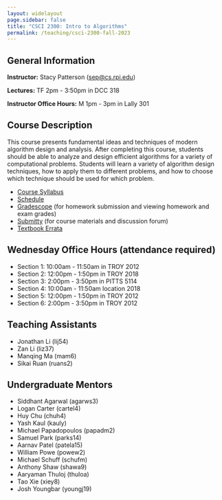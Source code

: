 ```yaml
---
layout: widelayout
page.sidebar: false
title: "CSCI 2300: Intro to Algorithms"
permalink: /teaching/csci-2300-fall-2023
---
```



## General Information
**Instructor:** Stacy Patterson (sep@cs.rpi.edu)

**Lectures:** TF 2pm - 3:50pm in DCC 318

**Instructor Office Hours:**  M 1pm - 3pm in Lally 301

## Course Description
This course presents fundamental ideas and techniques of modern algorithm design and analysis. 
After completing this course, students should be able to analyze and design efficient algorithms 
for a variety of computational problems. Students will learn a variety of algorithm design techniques, 
how to apply them to different problems, and how to choose which technique should be used for which problem.

- [Course Syllabus](https://docs.google.com/document/d/e/2PACX-1vTnN4IeEmLTvnNcmI2q8r2tu98xFjyssFDvo1LlGAmHfcuva2m_GIoyn3EELAEPxA/pub)
- [Schedule](https://docs.google.com/spreadsheets/d/e/2PACX-1vSrvcFVRfu3NqrfE0U73pcL9p9E7Jur4Dyr3cMuL9uWlN1WQWI5Jq0UljOWzqO_CH3UonM7zGa5UP12/pubhtml?gid=0&single=true)
- [Gradescope](https://www.gradescope.com/) (for homework submission and viewing homework and exam grades)
- [Submitty](https://submitty.cs.rpi.edu/) (for course materials and discussion forum)
- [Textbook Errata](https://cseweb.ucsd.edu//~dasgupta/book/errata.pdf)

## Wednesday Office Hours (attendance required)
- Section 1: 10:00am - 11:50am in TROY 2012 
- Section 2: 12:00pm - 1:50pm in TROY 2018
- Section 3: 2:00pm - 3:50pm in PITTS 5114
- Section 4: 10:00am - 11:50am location 2018
- Section 5: 12:00pm - 1:50pm in TROY 2012
- Section 6: 2:00pm - 3:50pm in TROY 2012

## Teaching Assistants
- Jonathan Li	(lij54)
- Zan Li	(liz37)
- Manqing Ma (mam6)
- Sikai Ruan (ruans2)

## Undergraduate Mentors
- Siddhant Agarwal (agarws3)
- Logan Carter (cartel4)
- Huy Chu	(chuh4)
- Yash Kaul	(kauly)
- Michael Papadopoulos (papadm2)
- Samuel Park	(parks14)
- Aarnav Patel	(patela15)
- William Powe	(powew2)
- Michael Schuff (schufm)
- Anthony Shaw	(shawa9)
- Aaryaman Thuloj (thuloa)
- Tao Xie	(xiey8) 
- Josh Youngbar	(youngj19)





  
